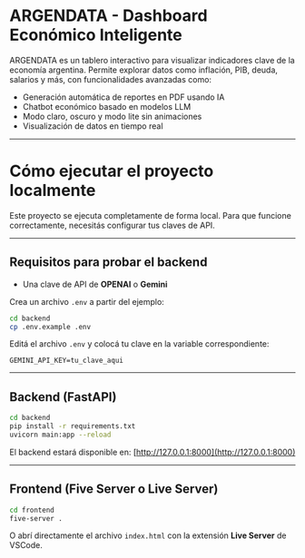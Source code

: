 # ARGENDATA - Dashboard Económico Inteligente

ARGENDATA es un tablero interactivo para visualizar indicadores clave de la economía argentina. 
Permite explorar datos como inflación, PIB, deuda, salarios y más, con funcionalidades avanzadas como:
- Generación automática de reportes en PDF usando IA
- Chatbot económico basado en modelos LLM
- Modo claro, oscuro y modo lite sin animaciones
- Visualización de datos en tiempo real

---

# Cómo ejecutar el proyecto localmente

Este proyecto se ejecuta completamente de forma local. Para que funcione correctamente, necesitás configurar tus claves de API.

---

## Requisitos para probar el backend

- Una clave de API de **OPENAI** o **Gemini**


Crea un archivo `.env` a partir del ejemplo:

```bash
cd backend
cp .env.example .env
```

Editá el archivo `.env` y colocá tu clave en la variable correspondiente:

```
GEMINI_API_KEY=tu_clave_aqui
```

---

## Backend (FastAPI)

```bash
cd backend
pip install -r requirements.txt
uvicorn main:app --reload
```

El backend estará disponible en: [http://127.0.0.1:8000](http://127.0.0.1:8000)

---

## Frontend (Five Server o Live Server)

```bash
cd frontend
five-server .
```

O abrí directamente el archivo `index.html` con la extensión **Live Server** de VSCode.
